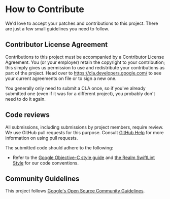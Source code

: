 # How to Contribute

We'd love to accept your patches and contributions to this project. There are
just a few small guidelines you need to follow.

## Contributor License Agreement

Contributions to this project must be accompanied by a Contributor License
Agreement. You (or your employer) retain the copyright to your contribution;
this simply gives us permission to use and redistribute your contributions as
part of the project. Head over to <https://cla.developers.google.com/> to see
your current agreements on file or to sign a new one.

You generally only need to submit a CLA once, so if you've already submitted one
(even if it was for a different project), you probably don't need to do it
again.

## Code reviews

All submissions, including submissions by project members, require review. We
use GitHub pull requests for this purpose. Consult
[GitHub Help](https://help.github.com/articles/about-pull-requests/) for more
information on using pull requests.

The submitted code should adhere to the following:

* Refer to the [Google Objective-C style guide](https://github.com/google/styleguide/blob/gh-pages/objcguide.md)
  and [the Realm SwiftLint Style](https://github.com/realm/SwiftLint) for our code conventions.

## Community Guidelines

This project follows [Google's Open Source Community
Guidelines](https://opensource.google.com/conduct/).
